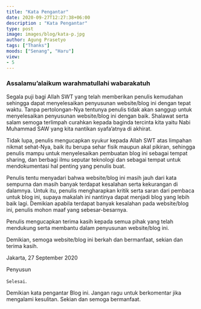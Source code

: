 ```yaml
---
title: "Kata Pengantar"
date: 2020-09-27T12:27:38+06:00
description : "Kata Pengantar"
type: post
image: images/blog/kata-p.jpg
author: Agung Prasetyo
tags: ["Thanks"]
moods: ["Senang", "Haru"]
view: 
- 5
---
```


### Assalamu’alaikum warahmatullahi wabarakatuh

Segala puji bagi Allah SWT yang telah memberikan penulis kemudahan sehingga dapat menyelesaikan penyusunan website/blog ini dengan tepat waktu. Tanpa pertolongan-Nya tentunya penulis tidak akan sanggup untuk menyelesaikan penyusunan website/blog ini dengan baik. Shalawat serta salam semoga terlimpah curahkan kepada baginda tercinta kita yaitu Nabi Muhammad SAW yang kita nantikan syafa’atnya di akhirat.

Tidak lupa, penulis mengucapkan syukur kepada Allah SWT atas limpahan nikmat sehat-Nya, baik itu berupa sehar fisik maupun akal pikiran, sehingga penulis mampu untuk menyelesaikan pembuatan blog ini sebagai tempat sharing, dan berbagi ilmu seputar teknologi dan sebagai tempat untuk mendokumentasi hal penting yang penulis buat.

Penulis tentu menyadari bahwa website/blog ini masih jauh dari kata sempurna dan masih banyak terdapat kesalahan serta kekurangan di dalamnya. Untuk itu, penulis mengharapkan kritik serta saran dari pembaca untuk blog ini, supaya makalah ini nantinya dapat menjadi blog yang lebih baik lagi. Demikian apabila terdapat banyak kesalahan pada website/blog ini, penulis mohon maaf yang sebesar-besarnya.

Penulis mengucapkan terima kasih kepada semua pihak yang telah mendukung serta membantu dalam penyusunan website/blog ini.

Demikian, semoga website/blog ini berkah dan bermanfaat, sekian dan terima kasih.

Jakarta, 27 September 2020

Penyusun


`Selesai`.

Demikian kata pengantar Blog ini. Jangan ragu untuk berkomentar jika mengalami kesulitan.
Sekian dan semoga bermanfaat.
